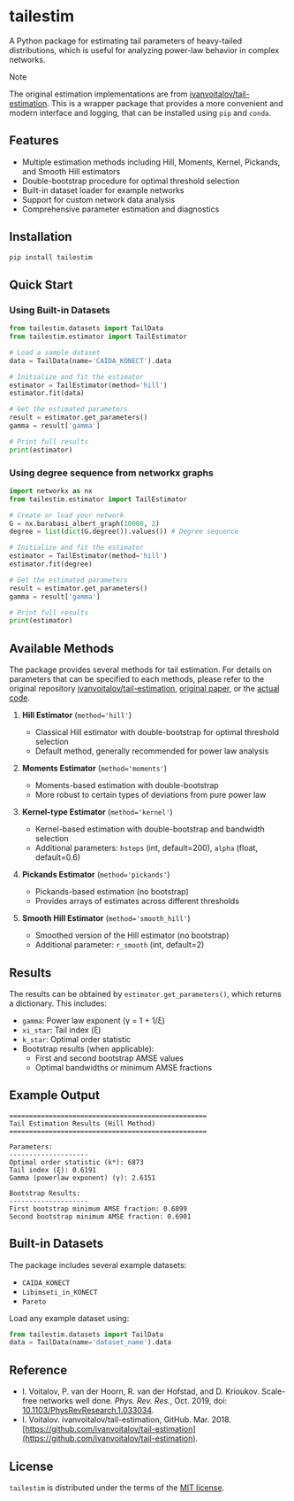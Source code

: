 # tailestim

A Python package for estimating tail parameters of heavy-tailed distributions, which is useful for analyzing power-law behavior in complex networks.

> [!NOTE]
> The original estimation implementations are from [ivanvoitalov/tail-estimation](https://github.com/ivanvoitalov/tail-estimation). This is a wrapper package that provides a more convenient and modern interface and logging, that can be installed using `pip` and `conda`.

## Features
- Multiple estimation methods including Hill, Moments, Kernel, Pickands, and Smooth Hill estimators
- Double-bootstrap procedure for optimal threshold selection
- Built-in dataset loader for example networks
- Support for custom network data analysis
- Comprehensive parameter estimation and diagnostics

## Installation
```bash
pip install tailestim
```

## Quick Start

### Using Built-in Datasets

```python
from tailestim.datasets import TailData
from tailestim.estimator import TailEstimator

# Load a sample dataset
data = TailData(name='CAIDA_KONECT').data

# Initialize and fit the estimator
estimator = TailEstimator(method='hill')
estimator.fit(data)

# Get the estimated parameters
result = estimator.get_parameters()
gamma = result['gamma']

# Print full results
print(estimator)
```

### Using degree sequence from networkx graphs

```python
import networkx as nx
from tailestim.estimator import TailEstimator

# Create or load your network
G = nx.barabasi_albert_graph(10000, 2)
degree = list(dict(G.degree()).values()) # Degree sequence

# Initialize and fit the estimator
estimator = TailEstimator(method='hill')
estimator.fit(degree)

# Get the estimated parameters
result = estimator.get_parameters()
gamma = result['gamma']

# Print full results
print(estimator)
```

## Available Methods
The package provides several methods for tail estimation. For details on parameters that can be specified to each methods, please refer to the original repository [ivanvoitalov/tail-estimation](https://github.com/ivanvoitalov/tail-estimation), [original paper](https://doi.org/10.1103/PhysRevResearch.1.033034), or the [actual code](https://github.com/mu373/tailestim/blob/main/src/tailestim/tail_methods.py).

1. **Hill Estimator** (`method='hill'`)
   - Classical Hill estimator with double-bootstrap for optimal threshold selection
   - Default method, generally recommended for power law analysis

2. **Moments Estimator** (`method='moments'`)
   - Moments-based estimation with double-bootstrap
   - More robust to certain types of deviations from pure power law

3. **Kernel-type Estimator** (`method='kernel'`)
   - Kernel-based estimation with double-bootstrap and bandwidth selection
   - Additional parameters: `hsteps` (int, default=200), `alpha` (float, default=0.6)

4. **Pickands Estimator** (`method='pickands'`)
   - Pickands-based estimation (no bootstrap)
   - Provides arrays of estimates across different thresholds

5. **Smooth Hill Estimator** (`method='smooth_hill'`)
   - Smoothed version of the Hill estimator (no bootstrap)
   - Additional parameter: `r_smooth` (int, default=2)

## Results
The results can be obtained by `estimator.get_parameters()`, which returns a dictionary. This includes:
- `gamma`: Power law exponent (γ = 1 + 1/ξ)
- `xi_star`: Tail index (ξ)
- `k_star`: Optimal order statistic
- Bootstrap results (when applicable):
  - First and second bootstrap AMSE values
  - Optimal bandwidths or minimum AMSE fractions

## Example Output
```
==================================================
Tail Estimation Results (Hill Method)
==================================================

Parameters:
--------------------
Optimal order statistic (k*): 6873
Tail index (ξ): 0.6191
Gamma (powerlaw exponent) (γ): 2.6151

Bootstrap Results:
--------------------
First bootstrap minimum AMSE fraction: 0.6899
Second bootstrap minimum AMSE fraction: 0.6901
```

## Built-in Datasets

The package includes several example datasets:
- `CAIDA_KONECT`
- `Libimseti_in_KONECT`
- `Pareto`

Load any example dataset using:
```python
from tailestim.datasets import TailData
data = TailData(name='dataset_name').data
```

## Reference
- I. Voitalov, P. van der Hoorn, R. van der Hofstad, and D. Krioukov. Scale-free networks well done. *Phys. Rev. Res.*, Oct. 2019, doi: [10.1103/PhysRevResearch.1.033034](https://doi.org/10.1103/PhysRevResearch.1.033034).
- I. Voitalov. ivanvoitalov/tail-estimation, GitHub. Mar. 2018. [https://github.com/ivanvoitalov/tail-estimation](https://github.com/ivanvoitalov/tail-estimation).



## License
`tailestim` is distributed under the terms of the [MIT license](https://github.com/mu373/tailestim/blob/main/LICENSE.txt).
